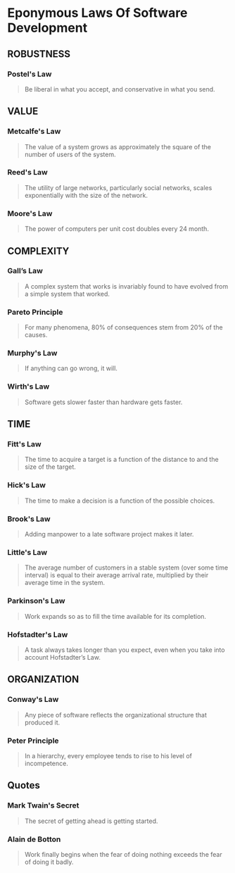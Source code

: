 # Eponymous Laws Of Software Development

## ROBUSTNESS

### Postel's Law

> Be liberal in what you accept, and conservative in what you send.

## VALUE

### Metcalfe's Law

> The value of a system grows as approximately the square of the number of users of the system.

### Reed's Law

> The utility of large networks, particularly social networks, scales exponentially with the size of the network.

### Moore's Law

> The power of computers per unit cost doubles every 24 month.

## COMPLEXITY

### Gall’s Law

> A complex system that works is invariably found to have evolved from a simple system that worked.

### Pareto Principle

> For many phenomena, 80% of consequences stem from 20% of the causes.

### Murphy's Law

> If anything can go wrong, it will.

### Wirth's Law

> Software gets slower faster than hardware gets faster.

## TIME

### Fitt's Law

> The time to acquire a target is a function of the distance to and the size of the target.

### Hick's Law

> The time to make a decision is a function of the possible choices.

### Brook's Law

> Adding manpower to a late software project makes it later.

### Little's Law

> The average number of customers in a stable system (over some time interval) is equal to their average arrival rate, multiplied by their average time in the system.

### Parkinson's Law

> Work expands so as to fill the time available for its completion.

### Hofstadter's Law

> A task always takes longer than you expect, even when you take into account Hofstadter’s Law.

## ORGANIZATION

### Conway's Law

> Any piece of software reflects the organizational structure that produced it.

### Peter Principle

> In a hierarchy, every employee tends to rise to his level of incompetence.

## Quotes

### Mark Twain's Secret

> The secret of getting ahead is getting started.

### Alain de Botton

> Work finally begins when the fear of doing nothing exceeds the fear of doing it badly.
